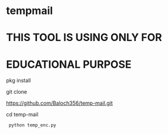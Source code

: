 # tempmail 
# THIS TOOL IS USING ONLY FOR 
# EDUCATIONAL PURPOSE

  pkg install 
  
  git clone

 https://github.com/Baloch356/temp-mail.git 

   cd temp-mail 
    
     python temp_enc.py
  
 
  
